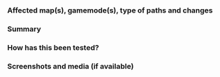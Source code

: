 <!--- Hello. Awesome to see you want to add new traces to fun-bots! However be sure to read the contribution guidelines on new traces first before finishing up your pull request. -->

### Affected map(s), gamemode(s), type of paths and changes
<!-- Please specify if you have added new traces, changed existing traces or removed traces. Please also include what exactly has been done and what kind of paths were changed. -->

### Summary
<!-- Just a short summary of the changes you've made -->

### How has this been tested?
<!-- It's important to remember that the traces added to the fun-bots plugin will be used by a lot of people. -->

### Screenshots and media (if available)
<!-- Got some screenshots or video's showing off your new paths? Share it with us. (We may use it for promotional material) -->
